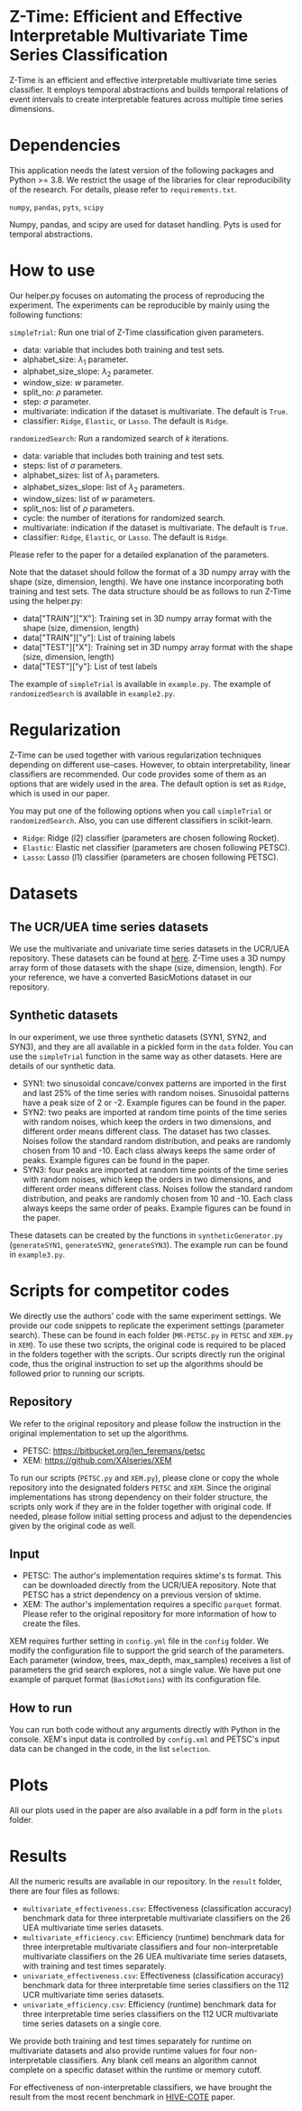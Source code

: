 # Z-Time: Efficient and Effective Interpretable Multivariate Time Series Classification

Z-Time is an efficient and effective interpretable multivariate time series classifier. It employs temporal abstractions and builds temporal relations of event intervals to create interpretable features across multiple time series dimensions.

# Dependencies
This application needs the latest version of the following packages and Python >= 3.8. We restrict the usage of the libraries for clear reproducibility of the research. For details, please refer to `requirements.txt`.

`numpy`, `pandas`, `pyts`, `scipy`

Numpy, pandas, and scipy are used for dataset handling. Pyts is used for temporal abstractions.

# How to use

Our helper.py focuses on automating the process of reproducing the experiment. The experiments can be reproducible by mainly using the following functions:

`simpleTrial`: Run one trial of Z-Time classification given parameters.
  - data: variable that includes both training and test sets.
  - alphabet_size: $\lambda_1$ parameter.
  - alphabet_size_slope: $\lambda_2$ parameter.
  - window_size: $w$ parameter.
  - split_no: $\rho$ parameter.
  - step: $\sigma$ parameter.
  - multivariate: indication if the dataset is multivariate. The default is `True`.
  - classifier: `Ridge`, `Elastic`, or `Lasso`. The default is `Ridge`.

`randomizedSearch`: Run a randomized search of $k$ iterations.
  - data: variable that includes both training and test sets.
  - steps: list of $\sigma$ parameters.
  - alphabet_sizes: list of $\lambda_1$ parameters.
  - alphabet_sizes_slope: list of $\lambda_2$ parameters.
  - window_sizes: list of $w$ parameters.
  - split_nos: list of $\rho$ parameters.
  - cycle: the number of iterations for randomized search.
  - multivariate: indication if the dataset is multivariate. The default is `True`.
  - classifier: `Ridge`, `Elastic`, or `Lasso`. The default is `Ridge`.

Please refer to the paper for a detailed explanation of the parameters.

Note that the dataset should follow the format of a 3D numpy array with the shape (size, dimension, length). We have one instance incorporating both training and test sets. The data structure should be as follows to run Z-Time using the helper.py:

- data["TRAIN"]["X"]: Training set in 3D numpy array format with the shape (size, dimension, length)
- data["TRAIN"]["y"]: List of training labels
- data["TEST"]["X"]: Training set in 3D numpy array format with the shape (size, dimension, length)
- data["TEST"]["y"]: List of test labels

The example of `simpleTrial` is available in `example.py`. The example of `randomizedSearch` is available in `example2.py`.

# Regularization

Z-Time can be used together with various regularization techniques depending on different use-cases. However, to obtain interpretability, linear classifiers are recommended. Our code provides some of them as an options that are widely used in the area. The default option is set as `Ridge`, which is used in our paper.

You may put one of the following options when you call `simpleTrial` or `randomizedSearch`. Also, you can use different classifiers in scikit-learn.

- `Ridge`: Ridge (l2) classifier (parameters are chosen following Rocket).
- `Elastic`: Elastic net classifier (parameters are chosen following PETSC).
- `Lasso`: Lasso (l1) classifier (parameters are chosen following PETSC).

# Datasets

## The UCR/UEA time series datasets

We use the multivariate and univariate time series datasets in the UCR/UEA repository. These datasets can be found at [here](http://www.timeseriesclassification.com). Z-Time uses a 3D numpy array form of those datasets with the shape (size, dimension, length). For your reference, we have a converted BasicMotions dataset in our repository. 

## Synthetic datasets

In our experiment, we use three synthetic datasets (SYN1, SYN2, and SYN3), and they are all available in a pickled form in the `data` folder. You can use the `simpleTrial` function in the same way as other datasets. Here are details of our synthetic data.

- SYN1: two sinusoidal concave/convex patterns are imported in the first and last 25% of the time series with random noises. Sinusoidal patterns have a peak size of 2 or -2. Example figures can be found in the paper.
- SYN2: two peaks are imported at random time points of the time series with random noises, which keep the orders in two dimensions, and different order means different class. The dataset has two classes. Noises follow the standard random distribution, and peaks are randomly chosen from 10 and -10. Each class always keeps the same order of peaks. Example figures can be found in the paper.
- SYN3: four peaks are imported at random time points of the time series with random noises, which keep the orders in two dimensions, and different order means different class. Noises follow the standard random distribution, and peaks are randomly chosen from 10 and -10. Each class always keeps the same order of peaks. Example figures can be found in the paper.

These datasets can be created by the functions in `syntheticGenerator.py` (`generateSYN1`, `generateSYN2`, `generateSYN3`). The example run can be found in `example3.py`.

# Scripts for competitor codes

We directly use the authors' code with the same experiment settings. We provide our code snippets to replicate the experiment settings (parameter search). These can be found in each folder (`MR-PETSC.py` in `PETSC` and `XEM.py` in `XEM`).
To use these two scripts, the original code is required to be placed in the folders together with the scripts.
Our scripts directly run the original code, thus the original instruction to set up the algorithms should be followed prior to running our scripts.

## Repository

We refer to the original repository and please follow the instruction in the original implementation to set up the algorithms. 

- PETSC: https://bitbucket.org/len_feremans/petsc
- XEM: https://github.com/XAIseries/XEM

To run our scripts (`PETSC.py` and `XEM.py`), please clone or copy the whole repository into the designated folders `PETSC` and `XEM`. Since the original implementations has strong dependency on their folder structure, the scripts only work if they are in the folder together with original code. If needed, please follow initial setting process and adjust to the dependencies given by the original code as well.
## Input

- PETSC: The author's implementation requires sktime's ts format. This can be downloaded directly from the UCR/UEA repository. Note that PETSC has a strict dependency on a previous version of sktime.
- XEM: The author's implementation requires a specific `parquet` format. Please refer to the original repository for more information of how to create the files.

XEM requires further setting in `config.yml` file in the `config` folder. We modify the configuration file to support the grid search of the parameters. Each parameter (window, trees, max_depth, max_samples) receives a list of parameters the grid search explores, not a single value. We have put one example of parquet format (`BasicMotions`) with its configuration file. 

## How to run

You can run both code without any arguments directly with Python in the console. 
XEM's input data is controlled by `config.xml` and PETSC's input data can be changed in the code, in the list `selection`.
# Plots

All our plots used in the paper are also available in a pdf form in the `plots` folder.

# Results

All the numeric results are available in our repository. In the `result` folder, there are four files as follows:

- `multivariate_effectiveness.csv`: Effectiveness (classification accuracy) benchmark data for three interpretable multivariate classifiers on the 26 UEA multivariate time series datasets. 
- `multivariate_efficiency.csv`: Efficiency (runtime) benchmark data for three interpretable multivariate classifiers and four non-interpretable multivariate classifiers on the 26 UEA multivariate time series datasets, with training and test times separately. 
- `univariate_effectiveness.csv`: Effectiveness (classification accuracy) benchmark data for three interpretable time series classifiers on the 112 UCR multivariate time series datasets. 
- `univariate_efficiency.csv`: Efficiency (runtime) benchmark data for three interpretable time series classifiers on the 112 UCR multivariate time series datasets on a single core. 

We provide both training and test times separately for runtime on multivariate datasets and also provide runtime values for four non-interpretable classifiers.
Any blank cell means an algorithm cannot complete on a specific dataset within the runtime or memory cutoff.

For effectiveness of non-interpretable classifiers, we have brought the result from the most recent benchmark in [HIVE-COTE](https://link.springer.com/article/10.1007/s10994-021-06057-9) paper.

